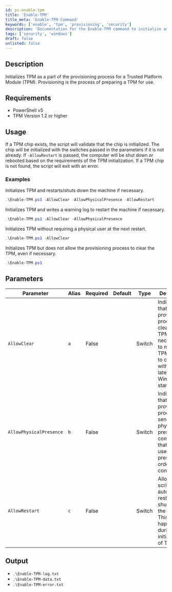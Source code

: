 ```yaml
---
id: ps-enable-tpm
title: 'Enable-TPM'
title_meta: 'Enable-TPM Command'
keywords: ['enable', 'tpm', 'provisioning', 'security']
description: 'Documentation for the Enable-TPM command to initialize and provision a Trusted Platform Module (TPM).'
tags: ['security', 'windows']
draft: false
unlisted: false
---
```


## Description
Initializes TPM as a part of the provisioning process for a Trusted Platform Module (TPM). Provisioning is the process of preparing a TPM for use.

## Requirements
- PowerShell v5
- TPM Version 1.2 or higher

## Usage
If a TPM chip exists, the script will validate that the chip is initialized. The chip will be initialized with the switches passed in the parameters if it is not already. If `-AllowRestart` is passed, the computer will be shut down or rebooted based on the requirements of the TPM initialization. If a TPM chip is not found, the script will exit with an error.

### Examples
Initializes TPM and restarts/shuts down the machine if necessary.
```powershell
.\Enable-TPM.ps1 -AllowClear -AllowPhysicalPresence -AllowRestart
```

Initializes TPM and writes a warning log to restart the machine if necessary.
```powershell
.\Enable-TPM.ps1 -AllowClear -AllowPhysicalPresence
```

Initializes TPM without requiring a physical user at the next restart.
```powershell
.\Enable-TPM.ps1 -AllowClear
```

Initializes TPM but does not allow the provisioning process to clear the TPM, even if necessary.
```powershell
.\Enable-TPM.ps1
```

## Parameters
| Parameter                     | Alias | Required | Default | Type   | Description                                                                                             |
| ----------------------------- | ----- | -------- | ------- | ------ | ------------------------------------------------------------------------------------------------------- |
| `AllowClear`                  | `a`   | False    |         | Switch | Indicates that the provisioning process clears the TPM, if necessary, to move the TPM closer to complying with the latest Windows standards. |
| `AllowPhysicalPresence`       | `b`   | False    |         | Switch | Indicates that the provisioning process may send physical presence commands that require a user to be present in order to continue. |
| `AllowRestart`                | `c`   | False    |         | Switch | Allows the script to automatically restart or shut down the machine. This can happen during the initialization of TPM. |

## Output
- `.\Enable-TPM-log.txt`
- `.\Enable-TPM-data.txt`
- `.\Enable-TPM-error.txt`

